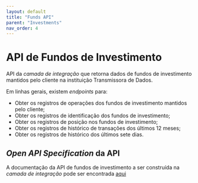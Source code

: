 ```yaml
---
layout: default
title: "Funds API"
parent: "Investments"
nav_order: 4
---
```


# API de Fundos de Investimento

API da *camada de integração* que retorna dados de fundos de investimento mantidos pelo cliente na instituição Transmissora de Dados.

Em linhas gerais, existem *endpoints* para:

- Obter os registros de operações dos fundos de investimento mantidos pelo cliente;
- Obter os registros de identificação dos fundos de investimento;
- Obter os registros de posição nos fundos de investimento;
- Obter os registros de histórico de transações dos últimos 12 meses;
- Obter os registros de histórico dos últimos sete dias.

## *Open API Specification* da API

A documentação da API de fundos de investimento a ser construída na *camada de integração* pode ser encontrada [aqui][API-Fundos-de-Investimento]

[API-Fundos-de-Investimento]: ../../../../../swagger-ui/index.html?api=en-data-fund

